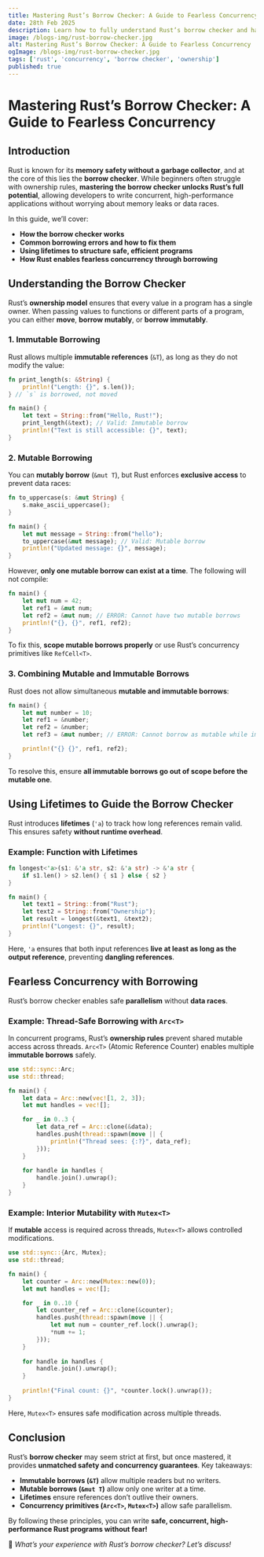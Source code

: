 ```yaml
---
title: Mastering Rust’s Borrow Checker: A Guide to Fearless Concurrency
date: 28th Feb 2025
description: Learn how to fully understand Rust’s borrow checker and harness its power to write safe, concurrent code without fear.
image: /blogs-img/rust-borrow-checker.jpg
alt: Mastering Rust’s Borrow Checker: A Guide to Fearless Concurrency
ogImage: /blogs-img/rust-borrow-checker.jpg
tags: ['rust', 'concurrency', 'borrow checker', 'ownership']
published: true
---
```


# Mastering Rust’s Borrow Checker: A Guide to Fearless Concurrency

## Introduction

Rust is known for its **memory safety without a garbage collector**, and at the core of this lies the **borrow checker**. While beginners often struggle with ownership rules, **mastering the borrow checker unlocks Rust’s full potential**, allowing developers to write concurrent, high-performance applications without worrying about memory leaks or data races.

In this guide, we’ll cover:
- **How the borrow checker works**
- **Common borrowing errors and how to fix them**
- **Using lifetimes to structure safe, efficient programs**
- **How Rust enables fearless concurrency through borrowing**

## Understanding the Borrow Checker

Rust’s **ownership model** ensures that every value in a program has a single owner. When passing values to functions or different parts of a program, you can either **move**, **borrow mutably**, or **borrow immutably**.

### 1. **Immutable Borrowing**

Rust allows multiple **immutable references** (`&T`), as long as they do not modify the value:

```rust
fn print_length(s: &String) {
    println!("Length: {}", s.len());
} // `s` is borrowed, not moved

fn main() {
    let text = String::from("Hello, Rust!");
    print_length(&text); // Valid: Immutable borrow
    println!("Text is still accessible: {}", text);
}
```

### 2. **Mutable Borrowing**

You can **mutably borrow** (`&mut T`), but Rust enforces **exclusive access** to prevent data races:
```rust
fn to_uppercase(s: &mut String) {
    s.make_ascii_uppercase();
}

fn main() {
    let mut message = String::from("hello");
    to_uppercase(&mut message); // Valid: Mutable borrow
    println!("Updated message: {}", message);
}
```
However, **only one mutable borrow can exist at a time**. The following will not compile:
```rust
fn main() {
    let mut num = 42;
    let ref1 = &mut num;
    let ref2 = &mut num; // ERROR: Cannot have two mutable borrows
    println!("{}, {}", ref1, ref2);
}
```
To fix this, **scope mutable borrows properly** or use Rust’s concurrency primitives like `RefCell<T>`.

### 3. **Combining Mutable and Immutable Borrows**

Rust does not allow simultaneous **mutable and immutable borrows**:
```rust
fn main() {
    let mut number = 10;
    let ref1 = &number;
    let ref2 = &number;
    let ref3 = &mut number; // ERROR: Cannot borrow as mutable while immutable references exist

    println!("{} {}", ref1, ref2);
}
```
To resolve this, ensure **all immutable borrows go out of scope before the mutable one**.

## Using Lifetimes to Guide the Borrow Checker

Rust introduces **lifetimes** (`'a`) to track how long references remain valid. This ensures safety **without runtime overhead**.

### Example: Function with Lifetimes
```rust
fn longest<'a>(s1: &'a str, s2: &'a str) -> &'a str {
    if s1.len() > s2.len() { s1 } else { s2 }
}

fn main() {
    let text1 = String::from("Rust");
    let text2 = String::from("Ownership");
    let result = longest(&text1, &text2);
    println!("Longest: {}", result);
}
```
Here, `'a` ensures that both input references **live at least as long as the output reference**, preventing **dangling references**.

## Fearless Concurrency with Borrowing

Rust’s borrow checker enables safe **parallelism** without **data races**.

### Example: Thread-Safe Borrowing with `Arc<T>`

In concurrent programs, Rust’s **ownership rules** prevent shared mutable access across threads. `Arc<T>` (Atomic Reference Counter) enables multiple **immutable borrows** safely.

```rust
use std::sync::Arc;
use std::thread;

fn main() {
    let data = Arc::new(vec![1, 2, 3]);
    let mut handles = vec![];

    for _ in 0..3 {
        let data_ref = Arc::clone(&data);
        handles.push(thread::spawn(move || {
            println!("Thread sees: {:?}", data_ref);
        }));
    }
    
    for handle in handles {
        handle.join().unwrap();
    }
}
```

### Example: Interior Mutability with `Mutex<T>`

If **mutable** access is required across threads, `Mutex<T>` allows controlled modifications.
```rust
use std::sync::{Arc, Mutex};
use std::thread;

fn main() {
    let counter = Arc::new(Mutex::new(0));
    let mut handles = vec![];

    for _ in 0..10 {
        let counter_ref = Arc::clone(&counter);
        handles.push(thread::spawn(move || {
            let mut num = counter_ref.lock().unwrap();
            *num += 1;
        }));
    }
    
    for handle in handles {
        handle.join().unwrap();
    }
    
    println!("Final count: {}", *counter.lock().unwrap());
}
```
Here, `Mutex<T>` ensures safe modification across multiple threads.

## Conclusion

Rust’s **borrow checker** may seem strict at first, but once mastered, it provides **unmatched safety and concurrency guarantees**. Key takeaways:
- **Immutable borrows (`&T`)** allow multiple readers but no writers.
- **Mutable borrows (`&mut T`)** allow only one writer at a time.
- **Lifetimes** ensure references don’t outlive their owners.
- **Concurrency primitives (`Arc<T>`, `Mutex<T>`)** allow safe parallelism.

By following these principles, you can write **safe, concurrent, high-performance Rust programs without fear!**

🚀 *What’s your experience with Rust’s borrow checker? Let’s discuss!*
